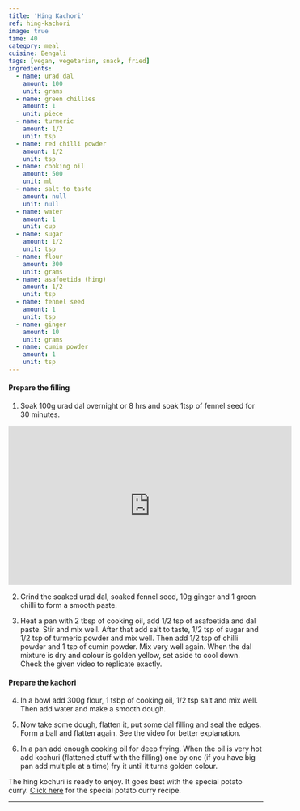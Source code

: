 ```yaml
---
title: 'Hing Kachori'
ref: hing-kachori
image: true
time: 40
category: meal
cuisine: Bengali
tags: [vegan, vegetarian, snack, fried]
ingredients:
  - name: urad dal
    amount: 100
    unit: grams
  - name: green chillies
    amount: 1
    unit: piece
  - name: turmeric
    amount: 1/2
    unit: tsp
  - name: red chilli powder
    amount: 1/2
    unit: tsp
  - name: cooking oil
    amount: 500
    unit: ml
  - name: salt to taste
    amount: null
    unit: null
  - name: water
    amount: 1
    unit: cup
  - name: sugar
    amount: 1/2
    unit: tsp
  - name: flour
    amount: 300
    unit: grams
  - name: asafoetida (hing)
    amount: 1/2
    unit: tsp
  - name: fennel seed
    amount: 1
    unit: tsp
  - name: ginger
    amount: 10
    unit: grams
  - name: cumin powder
    amount: 1
    unit: tsp
---
```


#### Prepare the filling

1. Soak 100g urad dal overnight or 8 hrs and soak 1tsp of fennel seed for 30 minutes. 


<iframe width="560" height="315" src="https://www.youtube.com/embed/V1oDAUPLm-g" frameborder="0" allow="accelerometer; autoplay; encrypted-media; gyroscope; picture-in-picture" allowfullscreen></iframe>

2. Grind the soaked urad dal, soaked fennel seed, 10g ginger and 1 green chilli to form a smooth paste. 

3. Heat a pan with 2 tbsp of cooking oil, add 1/2 tsp of asafoetida and dal paste. Stir and mix well. After that add salt to taste, 1/2 tsp of sugar and 1/2 tsp of turmeric powder and mix well. Then add 1/2 tsp of chilli powder and 1 tsp of cumin powder. Mix very well again. When the dal mixture is dry and colour is golden yellow, set aside to cool down. Check the given video to replicate exactly.

#### Prepare the kachori

4. In a bowl add 300g flour, 1 tsbp of cooking oil, 1/2 tsp salt and mix well. Then add water and make a smooth dough. 

5. Now take some dough, flatten it, put some dal filling and seal the edges. Form a ball and flatten again. See the video for better explanation.

6. In a pan add enough cooking oil for deep frying. When the oil is very hot add kochuri (flattened stuff with the filling) one by one (if you have big pan add multiple at a time) fry it until it turns golden colour. 

The hing kochuri is ready to enjoy. It goes best with the special potato curry. [Click here](http://www.lostauthenticrecipes.com/special-potato-curry) for the special potato curry recipe.

---

